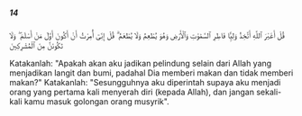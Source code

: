 ##### 14

<span class="ayah">قُلْ أَغَيْرَ ٱللَّهِ أَتَّخِذُ وَلِيًّۭا فَاطِرِ ٱلسَّمَٰوَٰتِ وَٱلْأَرْضِ وَهُوَ يُطْعِمُ وَلَا يُطْعَمُ ۗ قُلْ إِنِّىٓ أُمِرْتُ أَنْ أَكُونَ أَوَّلَ مَنْ أَسْلَمَ ۖ وَلَا تَكُونَنَّ مِنَ ٱلْمُشْرِكِينَ</span>

<span class="ayah_translation">Katakanlah: "Apakah akan aku jadikan pelindung selain dari Allah yang menjadikan langit dan bumi, padahal Dia memberi makan dan tidak memberi makan?" Katakanlah: "Sesungguhnya aku diperintah supaya aku menjadi orang yang pertama kali menyerah diri (kepada Allah), dan jangan sekali-kali kamu masuk golongan orang musyrik".</span>
